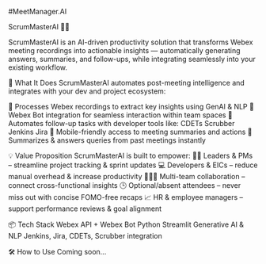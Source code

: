 #MeetManager.AI

ScrumMasterAI 🧠🚀

ScrumMasterAI is an AI-driven productivity solution that transforms Webex meeting recordings into actionable insights — automatically generating answers, summaries, and follow-ups, while integrating seamlessly into your existing workflow.

🚀 What It Does
ScrumMasterAI automates post-meeting intelligence and integrates with your dev and project ecosystem:

📼 Processes Webex recordings to extract key insights using GenAI & NLP
🤖 Webex Bot integration for seamless interaction within team spaces
🔧 Automates follow-up tasks with developer tools like:
  CDETs
  Scrubber
  Jenkins
  Jira
📱 Mobile-friendly access to meeting summaries and actions
🧠 Summarizes & answers queries from past meetings instantly

💡 Value Proposition
ScrumMasterAI is built to empower:
👩‍💼 Leaders & PMs – streamline project tracking & sprint updates
💻 Developers & EICs – reduce manual overhead & increase productivity
🧑‍🤝‍🧑 Multi-team collaboration – connect cross-functional insights
🕒 Optional/absent attendees – never miss out with concise FOMO-free recaps
📈 HR & employee managers – support performance reviews & goal alignment


📦 Tech Stack
Webex API + Webex Bot
Python
Streamlit
Generative AI & NLP
Jenkins, Jira, CDETs, Scrubber integration

🛠️ How to Use
Coming soon...

